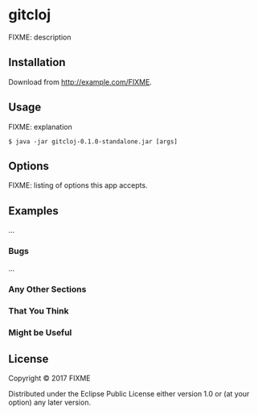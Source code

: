 # gitcloj

FIXME: description

## Installation

Download from http://example.com/FIXME.

## Usage

FIXME: explanation

    $ java -jar gitcloj-0.1.0-standalone.jar [args]

## Options

FIXME: listing of options this app accepts.

## Examples

...

### Bugs

...

### Any Other Sections
### That You Think
### Might be Useful

## License

Copyright © 2017 FIXME

Distributed under the Eclipse Public License either version 1.0 or (at
your option) any later version.
